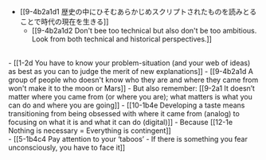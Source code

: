 - [[9-4b2a1d1 歴史の中にひそむあらかじめスクリプトされたものを読みとることで時代の現在を生きる]]
  - [[9-4b2a1d2 Don't bee too technical but also don't be too ambitious. Look from both technical and historical perspectives.]]
<br>
- [[1-2d You have to know your problem-situation (and your web of ideas) as best as you can to judge the merit of new explanations]]
  - [[9-4b2a1d A group of people who doesn't know who they are and where they came from won't make it to the moon or Mars]]
    - But also remember: [[9-2a1 It doesn’t matter where you came from (or where you are); what matters is what you can do and where you are going]]
      - [[10-1b4e Developing a taste means transitioning from being obsessed with where it came from (analog) to focusing on what it is and what it can do (digital)]]
				- Because [[12-1e Nothing is necessary = Everything is contingent]]
<br>
- [[5-1b4c4 Pay attention to your ‘taboos’ - If there is something you fear unconsciously, you have to face it]]